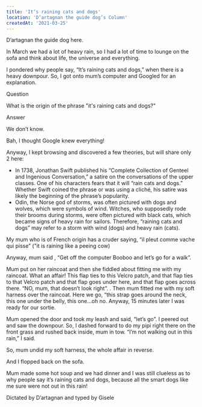 ```yaml
---
title: 'It’s raining cats and dogs'
location: 'D’artagnan the guide dog’s Column'
createdAt: '2021-03-25'
---
```

D’artagnan the guide dog here.

In March we had a lot of heavy rain, so I had a lot of time to lounge on the sofa and think about life, the universe and everything.

I pondered why people say, “It’s raining cats and dogs,” when there is a heavy downpour.
So, I got onto mum’s computer and Googled for an explanation.

Question

What is the origin of the phrase "it's raining cats and dogs?"

Answer

We don’t know.

Bah, I thought Google knew everything!

Anyway, I kept browsing and discovered a few theories, but will share only 2 here:
- In 1738, Jonathan Swift published his “Complete Collection of Genteel and Ingenious Conversation,” a satire on the conversations of the upper classes. One of his characters fears that it will “rain cats and dogs.” Whether Swift coined the phrase or was using a cliché, his satire was likely the beginning of the phrase’s popularity.
- Odin, the Norse god of storms, was often pictured with dogs and wolves, which were symbols of wind. Witches, who supposedly rode their brooms during storms, were often pictured with black cats, which became signs of heavy rain for sailors. Therefore, “raining cats and dogs” may refer to a storm with wind (dogs) and heavy rain (cats).

My mum who is of French origin has a cruder saying, “il pleut comme vache qui pisse” ("it is raining like a peeing cow)

Anyway, mum said , “Get off the computer Booboo and let’s go for a walk”.

Mum put on her raincoat and then she fiddled about fitting me with my raincoat. What an affair! This flap ties to this Velcro patch, and that flap ties to that Velcro patch and that flap goes under here, and that flap goes across there. “NO, mum, that doesn’t look right”. . Then mum fitted me with my soft harness over the raincoat. Here we go, “this strap goes around the neck, this one under the belly, this one…oh no. Anyway, 15 minutes later I was ready for our sortie.

Mum opened the door and took my leash and said, “let’s go”. I peered out and saw the downpour. So, I dashed forward to do my pipi right there on the front grass and rushed back inside, mum in tow.
“I’m not walking out in this rain,” I said.

So, mum undid my soft harness, the whole affair in reverse.

And I flopped back on the sofa.

Mum made some hot soup and we had dinner and I was still clueless as to why people say it’s raining cats and dogs, because all the smart dogs like me sure were not out in this rain!

Dictated by D’artagnan and typed by Gisele

